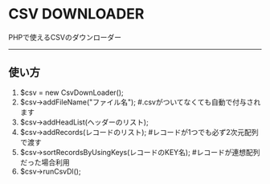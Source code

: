 # CSV DOWNLOADER

PHPで使えるCSVのダウンローダー

---

## 使い方

1. $csv = new CsvDownLoader();
2. $csv->addFileName("ファイル名"); #.csvがついてなくても自動で付与されます
3. $csv->addHeadList(ヘッダーのリスト);
4. $csv->addRecords(レコードのリスト); #レコードが1つでも必ず2次元配列で渡す
5. $csv->sortRecordsByUsingKeys(レコードのKEY名); #レコードが連想配列だった場合利用
6. $csv->runCsvDl();
